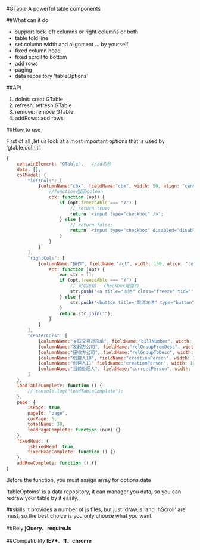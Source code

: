 #GTable
A powerful table components

##What can it do
   
   * support lock left columns or right columns or both
   * table fold line
   * set column width and alignment ... by yourself
   * fixed column head
   * fixed scroll to bottom
   * add rows
   * paging
   * data repository 'tableOptions'

##API

1. doInit: creat GTable
2. refresh: refresh GTable
3. remove: remove GTable
4. addRows: add rows

##How to use

First of all ,let us look at a most important options that is used by 'gtable.doInit'.
    
```javascript
{
    containElement: "GTable",   //id名称
    data: [],
    colModel: {
        "leftCols": [
            {columnName:"cbx", fieldName:"cbx", width: 50, align: "center", isShow: true, areaElement:"checkbox", 
                //function返回boolean
                cbx: function (opt) {
                    if (opt.freezeAble === "Y") {
                        // return true;
                        return '<input type="checkbox" />';
                    } else {
                        // return false;
                        return '<input type="checkbox" disabled="disabled"/>';
                    }
                }
            }
        ],
        "rightCols": [
            {columnName:"操作", fieldName:"act", width: 150, align: "center", isShow: true, 
                act: function (opt) {
                    var str = [];
                    if (opt.freezeAble === "Y") {
                        // 可以冻结   checkbox是亮的
                        str.push('<a title="冻结" class="freeze" tid="'+opt.billId+'">冻结</a>');
                    } else {
                        str.push('<button title="取消冻结" type="button" class="btn btn-default ml10 unfreeze" tid="'+opt.billId+'"> <span class="icon unfreezeIcon"></span>取消冻结</button>');
                    }
                    return str.join("");
                }
            }
        ],
        "centerCols": [
            {columnName:"关联交易对账单", fieldName:"billNumber", width: 200, align: "left", isShow: true, areaElement:"select"},
            {columnName:"发起方公司", fieldName:"relGroupFromDesc", width: 150, align: "left", isShow: true, areaElement:"textarea"},
            {columnName:"接收方公司", fieldName:"relGroupToDesc", width: 150, align: "left", isShow: true, areaElement:"input"},
            {columnName:"创建人10", fieldName:"creationPerson", width: 100, align: "center", isShow: true, areaElement:"input"},
            {columnName:"创建人11" fieldName:"creationPerson", width: 100, align: "center", isShow: true, areaElement:"input"},
            {columnName:"当前处理人", fieldName:"currentPerson", width: 200, align: "center", isShow: true, areaElement:"input"}
        ]
    },
    loadTableComplete: function () {
        // console.log("loadTableComplete");
    },
    page: {
        isPage: true,
        pageId: "page",
        curPage: 5,
        totalNums: 30,
        loadPageComplete: function (num) {}
    },
    fixedHead: {
        isFixedHead: true,
        fixedHeadComplete: function () {}
    },
    addRowComplete: function () {}
}
```

Before the function, you must assign array for options.data

'tableOptoins' is a data repository, it can manager you data, so you can redraw your table by it easily.

##skills
It provides a number of js files, but just 'draw.js' and 'hScroll' are must, so the best choice is you only choose what you want.

##Rely
**jQuery**、**requireJs**

##Compatibility
**IE7+**、**ff**、**chrome**

